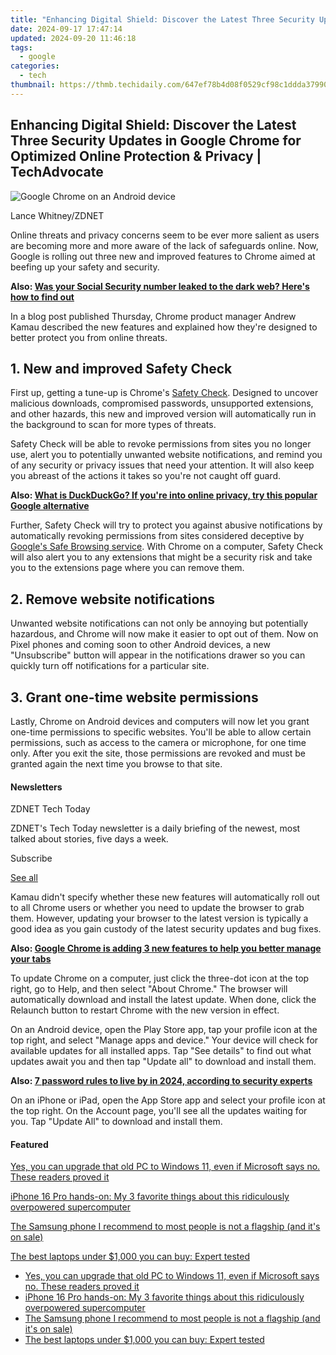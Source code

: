 ```yaml
---
title: "Enhancing Digital Shield: Discover the Latest Three Security Updates in Google Chrome for Optimized Online Protection & Privacy | TechAdvocate"
date: 2024-09-17 17:47:14
updated: 2024-09-20 11:46:18
tags:
  - google
categories:
  - tech
thumbnail: https://thmb.techidaily.com/647ef78b4d08f0529cf98c1ddda37990b536ba3daaeb866103686a0f1d6cb404.jpg
---
```


## Enhancing Digital Shield: Discover the Latest Three Security Updates in Google Chrome for Optimized Online Protection & Privacy | TechAdvocate

![Google Chrome on an Android device](https://www.zdnet.com/a/img/resize/3f0d1fc8ecfaa3ffbe514c873489cb4186e48cef/2024/09/12/ce16a0b9-0c80-4d8d-ace9-0ef70988d5ec/google-chrome-browser-website-on-android.jpg?auto=webp&precrop=1600,899,x0,y8&width=1280)

Lance Whitney/ZDNET

Online threats and privacy concerns seem to be ever more salient as users are becoming more and more aware of the lack of safeguards online. Now, Google is rolling out three new and improved features to Chrome aimed at beefing up your safety and security. 

**Also: [Was your Social Security number leaked to the dark web? Here's how to find out](https://www.zdnet.com/article/was-your-social-security-number-leaked-to-the-dark-web-heres-how-to-find-out/)**

In a blog post published Thursday, Chrome product manager Andrew Kamau described the new features and explained how they're designed to better protect you from online threats.

## 1\. New and improved Safety Check

First up, getting a tune-up is Chrome's [Safety Check](https://www.zdnet.com/article/every-google-chrome-user-should-click-this-button/). Designed to uncover malicious downloads, compromised passwords, unsupported extensions, and other hazards, this new and improved version will automatically run in the background to scan for more types of threats.

Safety Check will be able to revoke permissions from sites you no longer use, alert you to potentially unwanted website notifications, and remind you of any security or privacy issues that need your attention. It will also keep you abreast of the actions it takes so you're not caught off guard.

**Also: [What is DuckDuckGo? If you're into online privacy, try this popular Google alternative](https://www.zdnet.com/article/what-is-duckduckgo-if-youre-into-online-privacy-try-this-popular-google-alternative/)** 

Further, Safety Check will try to protect you against abusive notifications by automatically revoking permissions from sites considered deceptive by [Google's Safe Browsing service](https://www.zdnet.com/article/google-chrome-now-better-protects-you-against-risky-websites-and-weak-passwords/). With Chrome on a computer, Safety Check will also alert you to any extensions that might be a security risk and take you to the extensions page where you can remove them.

## 2\. Remove website notifications

Unwanted website notifications can not only be annoying but potentially hazardous, and Chrome will now make it easier to opt out of them. Now on Pixel phones and coming soon to other Android devices, a new "Unsubscribe" button will appear in the notifications drawer so you can quickly turn off notifications for a particular site.

## 3\. Grant one-time website permissions

Lastly, Chrome on Android devices and computers will now let you grant one-time permissions to specific websites. You'll be able to allow certain permissions, such as access to the camera or microphone, for one time only. After you exit the site, those permissions are revoked and must be granted again the next time you browse to that site.

#### Newsletters

ZDNET Tech Today

ZDNET's Tech Today newsletter is a daily briefing of the newest, most talked about stories, five days a week.

 Subscribe

[See all](https://www.zdnet.com/newsletters/)

Kamau didn't specify whether these new features will automatically roll out to all Chrome users or whether you need to update the browser to grab them. However, updating your browser to the latest version is typically a good idea as you gain custody of the latest security updates and bug fixes.

**Also: [Google Chrome is adding 3 new features to help you better manage your tabs](https://www.zdnet.com/article/google-chrome-is-adding-3-new-features-to-help-you-better-manage-your-tabs/)**

To update Chrome on a computer, just click the three-dot icon at the top right, go to Help, and then select "About Chrome." The browser will automatically download and install the latest update. When done, click the Relaunch button to restart Chrome with the new version in effect.

On an Android device, open the Play Store app, tap your profile icon at the top right, and select "Manage apps and device." Your device will check for available updates for all installed apps. Tap "See details" to find out what updates await you and then tap "Update all" to download and install them.

**Also: [7 password rules to live by in 2024, according to security experts](https://www.zdnet.com/article/7-password-rules-to-live-by-in-2024-according-to-security-experts/)**

On an iPhone or iPad, open the App Store app and select your profile icon at the top right. On the Account page, you'll see all the updates waiting for you. Tap "Update All" to download and install them.

#### Featured

[Yes, you can upgrade that old PC to Windows 11, even if Microsoft says no. These readers proved it](https://www.zdnet.com/article/yes-you-can-upgrade-that-old-pc-to-windows-11-even-if-microsoft-says-no-these-readers-proved-it/ "Yes, you can upgrade that old PC to Windows 11, even if Microsoft says no. These readers proved it")

[iPhone 16 Pro hands-on: My 3 favorite things about this ridiculously overpowered supercomputer](https://www.zdnet.com/article/i-went-hands-on-with-iphone-16-pro-my-3-favorite-features-of-apples-pocket-supercomputer/ "iPhone 16 Pro hands-on: My 3 favorite things about this ridiculously overpowered supercomputer")

[The Samsung phone I recommend to most people is not a flagship (and it's on sale)](https://www.zdnet.com/article/the-samsung-phone-i-recommend-to-most-people-is-not-a-flagship-and-its-on-sale/ "The Samsung phone I recommend to most people is not a flagship (and it's on sale)")

[The best laptops under $1,000 you can buy: Expert tested](https://www.zdnet.com/article/best-laptop-under-1000/ "The best laptops under $1,000 you can buy: Expert tested")

* [Yes, you can upgrade that old PC to Windows 11, even if Microsoft says no. These readers proved it](https://www.zdnet.com/article/yes-you-can-upgrade-that-old-pc-to-windows-11-even-if-microsoft-says-no-these-readers-proved-it/ "Yes, you can upgrade that old PC to Windows 11, even if Microsoft says no. These readers proved it")
* [iPhone 16 Pro hands-on: My 3 favorite things about this ridiculously overpowered supercomputer](https://www.zdnet.com/article/i-went-hands-on-with-iphone-16-pro-my-3-favorite-features-of-apples-pocket-supercomputer/ "iPhone 16 Pro hands-on: My 3 favorite things about this ridiculously overpowered supercomputer")
* [The Samsung phone I recommend to most people is not a flagship (and it's on sale)](https://www.zdnet.com/article/the-samsung-phone-i-recommend-to-most-people-is-not-a-flagship-and-its-on-sale/ "The Samsung phone I recommend to most people is not a flagship (and it's on sale)")
* [The best laptops under $1,000 you can buy: Expert tested](https://www.zdnet.com/article/best-laptop-under-1000/ "The best laptops under $1,000 you can buy: Expert tested")

<ins class="adsbygoogle"
     style="display:block"
     data-ad-format="autorelaxed"
     data-ad-client="ca-pub-7571918770474297"
     data-ad-slot="1223367746"></ins>



<ins class="adsbygoogle"
     style="display:block"
     data-ad-client="ca-pub-7571918770474297"
     data-ad-slot="8358498916"
     data-ad-format="auto"
     data-full-width-responsive="true"></ins>
